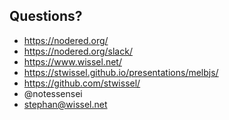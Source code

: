 ##  Questions?

- https://nodered.org/
- https://nodered.org/slack/
- https://www.wissel.net/
- https://stwissel.github.io/presentations/melbjs/
- https://github.com/stwissel/
- @notessensei
- stephan@wissel.net
